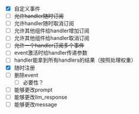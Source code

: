 - [x] 自定义事件
- [ ] <del>允许handler随时订阅</del>
- [ ] 允许handler随时取消订阅
- [ ] 允许其他组件给handler增加订阅
- [ ] 允许其他组件给handler取消订阅
- [ ] <del>允许一个handler订阅多个事件</del>
- [ ] event激活时给handler传递参数
- [ ] handler能拿到所有handlers的结果（按照处理权重）
- [x] 随时注册
- [ ] 删除event
    - [ ] 必要性？
- [ ] 能够更改prompt
- [ ] 能够更改llm_response
- [ ] 能够更改message
